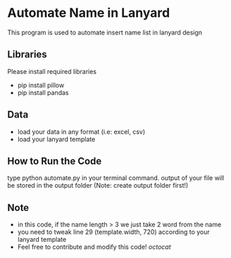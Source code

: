 # Automate Name in Lanyard

This program is used to automate insert name list in lanyard design

## Libraries
Please install required libraries
- pip install pillow
- pip install pandas

## Data
- load your data in any format (i.e: excel, csv)
- load your lanyard template

## How to Run the Code
type python automate.py in your terminal command. output of your file will be stored in the output folder (Note: create output folder first!)

## Note
- in this code, if the name length > 3 we just take 2 word from the name
- you need to tweak line 29 (template.width, 720) according to your lanyard template
- Feel free to contribute and modify this code! *octocat*


